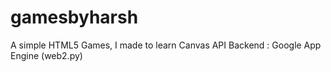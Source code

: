 gamesbyharsh
============

A simple HTML5 Games, I made to learn Canvas API
Backend : Google App Engine (web2.py)
